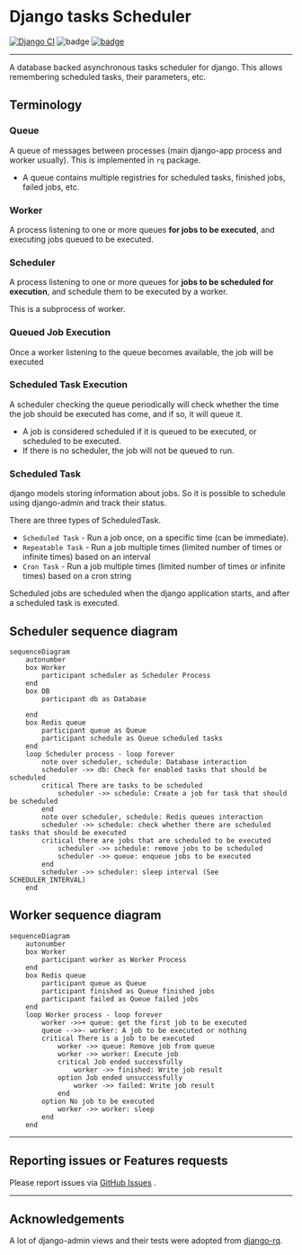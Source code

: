 # Django tasks Scheduler

[![Django CI][1]][2]
![badge][3]
[![badge][4]][5]

---

A database backed asynchronous tasks scheduler for django.
This allows remembering scheduled tasks, their parameters, etc.

## Terminology

### Queue

A queue of messages between processes (main django-app process and worker usually).
This is implemented in `rq` package.

* A queue contains multiple registries for scheduled tasks, finished jobs, failed jobs, etc.

### Worker

A process listening to one or more queues **for jobs to be executed**, and executing jobs queued to be
executed.

### Scheduler

A process listening to one or more queues for **jobs to be scheduled for execution**, and schedule them
to be executed by a worker.

This is a subprocess of worker.

### Queued Job Execution

Once a worker listening to the queue becomes available, the job will be executed

### Scheduled Task Execution

A scheduler checking the queue periodically will check whether the time the job should be executed has come, and if so,
it will queue it.

* A job is considered scheduled if it is queued to be executed, or scheduled to be executed.
* If there is no scheduler, the job will not be queued to run.

### Scheduled Task

django models storing information about jobs. So it is possible to schedule using
django-admin and track their status.

There are three types of ScheduledTask.

* `Scheduled Task` - Run a job once, on a specific time (can be immediate).
* `Repeatable Task` - Run a job multiple times (limited number of times or infinite times) based on an interval
* `Cron Task` - Run a job multiple times (limited number of times or infinite times) based on a cron string

Scheduled jobs are scheduled when the django application starts, and after a scheduled task is executed.

## Scheduler sequence diagram

```mermaid
sequenceDiagram
    autonumber
    box Worker
        participant scheduler as Scheduler Process
    end
    box DB
        participant db as Database

    end
    box Redis queue
        participant queue as Queue
        participant schedule as Queue scheduled tasks
    end
    loop Scheduler process - loop forever
        note over scheduler, schedule: Database interaction
        scheduler ->> db: Check for enabled tasks that should be scheduled
        critical There are tasks to be scheduled
            scheduler ->> schedule: Create a job for task that should be scheduled
        end
        note over scheduler, schedule: Redis queues interaction
        scheduler ->> schedule: check whether there are scheduled tasks that should be executed
        critical there are jobs that are scheduled to be executed
            scheduler ->> schedule: remove jobs to be scheduled
            scheduler ->> queue: enqueue jobs to be executed
        end
        scheduler ->> scheduler: sleep interval (See SCHEDULER_INTERVAL)
    end
```

## Worker sequence diagram

```mermaid
sequenceDiagram
    autonumber
    box Worker
        participant worker as Worker Process
    end
    box Redis queue
        participant queue as Queue
        participant finished as Queue finished jobs
        participant failed as Queue failed jobs
    end
    loop Worker process - loop forever
        worker ->>+ queue: get the first job to be executed
        queue -->>- worker: A job to be executed or nothing
        critical There is a job to be executed
            worker ->> queue: Remove job from queue
            worker ->> worker: Execute job
            critical Job ended successfully
                worker ->> finished: Write job result
            option Job ended unsuccessfully
                worker ->> failed: Write job result
            end
        option No job to be executed
            worker ->> worker: sleep
        end
    end
```

---

## Reporting issues or Features requests

Please report issues via [GitHub Issues](https://github.com/django-commons/django-tasks-scheduler/issues) .

---

## Acknowledgements

A lot of django-admin views and their tests were adopted from [django-rq](https://github.com/rq/django-rq).

[1]:https://github.com/django-commons/django-tasks-scheduler/actions/workflows/test.yml/badge.svg
[2]:https://github.com/django-commons/django-tasks-scheduler/actions/workflows/test.yml
[3]:https://img.shields.io/endpoint?url=https://gist.githubusercontent.com/cunla/b756396efb895f0e34558c980f1ca0c7/raw/django-tasks-scheduler-4.json
[4]:https://img.shields.io/pypi/dm/django-tasks-scheduler
[5]:https://pypi.org/project/django-tasks-scheduler/
